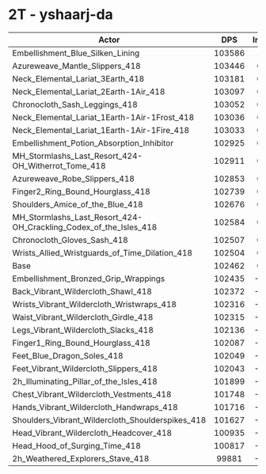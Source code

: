 # 2T - yshaarj-da
| Actor | DPS | Increase |
|---|:---:|:---:|
|Embellishment_Blue_Silken_Lining|103586|1.10%|
|Azureweave_Mantle_Slippers_418|103446|0.96%|
|Neck_Elemental_Lariat_3Earth_418|103181|0.70%|
|Neck_Elemental_Lariat_2Earth-1Air_418|103097|0.62%|
|Chronocloth_Sash_Leggings_418|103052|0.58%|
|Neck_Elemental_Lariat_1Earth-1Air-1Frost_418|103036|0.56%|
|Neck_Elemental_Lariat_1Earth-1Air-1Fire_418|103033|0.56%|
|Embellishment_Potion_Absorption_Inhibitor|102925|0.45%|
|MH_Stormlashs_Last_Resort_424-OH_Witherrot_Tome_418|102911|0.44%|
|Azureweave_Robe_Slippers_418|102853|0.38%|
|Finger2_Ring_Bound_Hourglass_418|102739|0.27%|
|Shoulders_Amice_of_the_Blue_418|102676|0.21%|
|MH_Stormlashs_Last_Resort_424-OH_Crackling_Codex_of_the_Isles_418|102584|0.12%|
|Chronocloth_Gloves_Sash_418|102507|0.04%|
|Wrists_Allied_Wristguards_of_Time_Dilation_418|102504|0.04%|
|Base|102462|0.00%|
|Embellishment_Bronzed_Grip_Wrappings|102435|-0.03%|
|Back_Vibrant_Wildercloth_Shawl_418|102372|-0.09%|
|Wrists_Vibrant_Wildercloth_Wristwraps_418|102316|-0.14%|
|Waist_Vibrant_Wildercloth_Girdle_418|102315|-0.14%|
|Legs_Vibrant_Wildercloth_Slacks_418|102136|-0.32%|
|Finger1_Ring_Bound_Hourglass_418|102087|-0.37%|
|Feet_Blue_Dragon_Soles_418|102049|-0.40%|
|Feet_Vibrant_Wildercloth_Slippers_418|102043|-0.41%|
|2h_Illuminating_Pillar_of_the_Isles_418|101899|-0.55%|
|Chest_Vibrant_Wildercloth_Vestments_418|101748|-0.70%|
|Hands_Vibrant_Wildercloth_Handwraps_418|101716|-0.73%|
|Shoulders_Vibrant_Wildercloth_Shoulderspikes_418|101627|-0.81%|
|Head_Vibrant_Wildercloth_Headcover_418|100935|-1.49%|
|Head_Hood_of_Surging_Time_418|100817|-1.61%|
|2h_Weathered_Explorers_Stave_418|99881|-2.52%|
